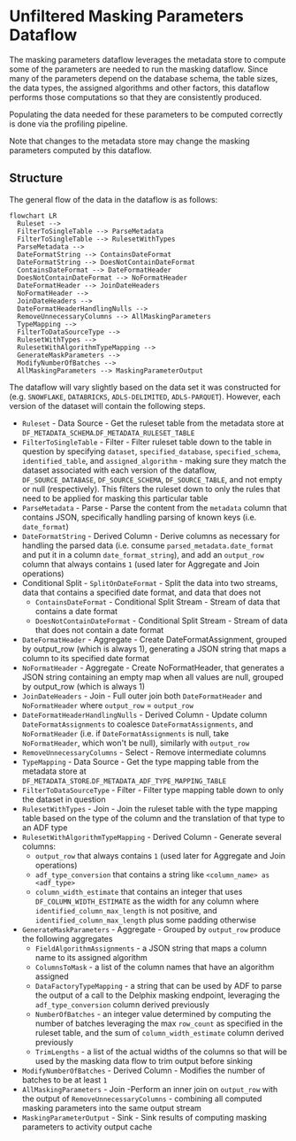 # Unfiltered Masking Parameters Dataflow

The masking parameters dataflow leverages the metadata store to compute some of the parameters are needed to run the
masking dataflow. Since many of the parameters depend on the database schema, the table sizes, the data types, the
assigned algorithms and other factors, this dataflow performs those computations so that they are consistently produced.

Populating the data needed for these parameters to be computed correctly is done via the profiling pipeline.

Note that changes to the metadata store may change the masking parameters computed by this dataflow.

## Structure

The general flow of the data in the dataflow is as follows:
```mermaid
flowchart LR
  Ruleset --> 
  FilterToSingleTable --> ParseMetadata
  FilterToSingleTable --> RulesetWithTypes
  ParseMetadata -->
  DateFormatString --> ContainsDateFormat
  DateFormatString --> DoesNotContainDateFormat
  ContainsDateFormat --> DateFormatHeader
  DoesNotContainDateFormat --> NoFormatHeader
  DateFormatHeader --> JoinDateHeaders
  NoFormatHeader -->
  JoinDateHeaders -->
  DateFormatHeaderHandlingNulls -->
  RemoveUnnecessaryColumns --> AllMaskingParameters
  TypeMapping -->
  FilterToDataSourceType -->
  RulesetWithTypes -->
  RulesetWithAlgorithmTypeMapping -->
  GenerateMaskParameters -->
  ModifyNumberOfBatches -->
  AllMaskingParameters --> MaskingParameterOutput
```
The dataflow will vary slightly based on the data set it was constructed for (e.g. `SNOWFLAKE`, `DATABRICKS`,
`ADLS-DELIMITED`, `ADLS-PARQUET`). However, each version of the dataset will contain the following steps.

* `Ruleset` - Data Source - Get the ruleset table from the metadata store at
`DF_METADATA_SCHEMA`.`DF_METADATA_RULESET_TABLE`
* `FilterToSingleTable` - Filter - Filter ruleset table down to the table in question by specifying `dataset`,
`specified_database`, `specified_schema`, `identified_table`, and `assigned_algorithm` - making sure they match
the dataset associated with each version of the dataflow, `DF_SOURCE_DATABASE`, `DF_SOURCE_SCHEMA`, `DF_SOURCE_TABLE`,
and not empty or null (respectively). This filters the ruleset down to only the rules that need to be applied for
masking this particular table
* `ParseMetadata` - Parse - Parse the content from the `metadata` column that contains JSON, specifically
handling parsing of known keys (i.e. `date_format`)
* `DateFormatString` - Derived Column - Derive columns as necessary for handling the parsed data (i.e. consume
  `parsed_metadata.date_format` and put it in a column `date_format_string`), and add an `output_row` column that
  always contains `1` (used later for Aggregate and Join operations)
* Conditional Split - `SplitOnDateFormat` - Split the data into two streams, data that contains a specified date
format, and data that does not
  * `ContainsDateFormat` - Conditional Split Stream - Stream of data that contains a date format
  * `DoesNotContainDateFormat` - Conditional Split Stream - Stream of data that does not contain a date format
* `DateFormatHeader` - Aggregate - Create DateFormatAssignment, grouped by output_row (which is always 1),
generating a JSON string that maps a column to its specified date format
* `NoFormatHeader` - Aggregate - Create NoFormatHeader, that generates a JSON string containing an empty map when
all values are null, grouped by output_row (which is always 1)
* `JoinDateHeaders` - Join - Full outer join both `DateFormatHeader` and `NoFormatHeader` where `output_row` =
`output_row`
* `DateFormatHeaderHandlingNulls` - Derived Column - Update column `DateFormatAssignments` to coalesce
`DateFormatAssignments`, and `NoFormatHeader` (i.e. if `DateFormatAssignments` is null, take `NoFormatHeader`, which
won't be null), similarly with `output_row`
* `RemoveUnnecessaryColumns` - Select - Remove intermediate columns
* `TypeMapping` - Data Source - Get the type mapping table from the metadata store at
`DF_METADATA_STORE`.`DF_METADATA_ADF_TYPE_MAPPING_TABLE`
* `FilterToDataSourceType` - Filter - Filter type mapping table down to only the dataset in question
* `RulesetWithTypes` - Join - Join the ruleset table with the type mapping table based on the type of the column
and the translation of that type to an ADF type
* `RulesetWithAlgorithmTypeMapping` - Derived Column - Generate several columns:
  * `output_row` that always contains `1` (used later for Aggregate and Join operations)
  * `adf_type_conversion` that contains a string like `<column_name> as <adf_type>`
  * `column_width_estimate` that contains an integer that uses `DF_COLUMN_WIDTH_ESTIMATE` as the width for any column
    where `identified_column_max_length` is not positive, and `identified_column_max_length` plus some padding otherwise
* `GenerateMaskParameters` - Aggregate - Grouped by `output_row` produce the following aggregates
  * `FieldAlgorithmAssignments` - a JSON string that maps a column name to its assigned algorithm
  * `ColumnsToMask` - a list of the column names that have an algorithm assigned
  * `DataFactoryTypeMapping` - a string that can be used by ADF to parse the output of a call to the Delphix masking
    endpoint, leveraging the `adf_type_conversion` column derived previously
  * `NumberOfBatches` - an integer value determined by computing the number of batches leveraging the max `row_count`
    as specified in the ruleset table, and the sum of `column_width_estimate` column derived previously
  * `TrimLengths` - a list of the actual widths of the columns so that will be used by the masking data flow to trim
    output before sinking
* `ModifyNumberOfBatches` - Derived Column - Modifies the number of batches to be at least `1`
* `AllMaskingParameters` - Join -Perform an inner join on `output_row` with the output of
  `RemoveUnnecessaryColumns` - combining all computed masking parameters into the same output stream
* `MaskingParameterOutput` - Sink - Sink results of computing masking parameters to activity output cache